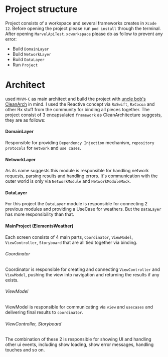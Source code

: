 # Project structure
Project consists of a workspace and several frameworks creates in `Xcode 12`. Before opening the project please run `pod install` through the terminal. After opening `MarvelApiTest.xcworkspace` please do as follow to prevent any error:
* Build `DomainLayer`
* Build `NetworkLayer`
* Build `DataLayer`
* Run `Project`

# Architect
used `MVVM-C` as main architect and build the project with [uncle bob's CleanArch](https://blog.cleancoder.com/uncle-bob/2012/08/13/the-clean-architecture.html) in mind. I used the Reactive concept via `RxSwift`, `RxCocoa` and other Rx stuff from the community for binding all pieces together. The project consist of 3 encapsulated `framework` as CleanArchitecture suggests, they are as follows:

#### DomainLayer
Responsible for providing `Dependency Injection` mechanism, `repository protocols` for `network` and `use cases`.

#### NetworkLayer
As its name suggests this module is responsible for handling network requests, parsing results and handling errors. It's communication with the outer world is only via `NetworkModule` and `NetworkModuleMock`.

#### DataLayer
For this project the `DataLayer` module is responsible for connecting 2 previous modules and providing a UseCase for weathers. But the `DataLayer` has more responsibility than that.

#### MainProject (ElementsWeather)
Each screen consists of 4 main parts, `Coordinator`, `ViewModel`, `ViewController`, `Storyboard` that are all tied together via binding.

###### Coordinator
Coordinator is responsible for creating and connecting `ViewController` and `ViewModel`, pushing the view into navigation and returning the results if any exists.

###### ViewModel
ViewModel is responsible for communicating via `view` and `usecases` and delivering final results to `coordinator`.

###### ViewController, Storyboard
The combination of these 2 is responsible for showing UI and handling other ui events, including show loading, show error messages, handling touches and so on.
